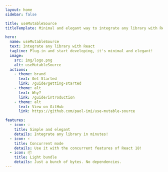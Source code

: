 ```yaml
---
layout: home
sidebar: false

title: useMutableSource
titleTemplate: Minimal and elegant way to integrate any library with React

hero:
  name: useMutableSource
  text: Integrate any library with React
  tagline: Plug-in and start developing, it's minimal and elegant!
  image:
    src: img/logo.png
    alt: useMutableSource
  actions:
    - theme: brand
      text: Get Started
      link: /guide/getting-started
    - theme: alt
      text: Why?
      link: /guide/introduction
    - theme: alt
      text: View on GitHub
      link: https://github.com/paol-imi/use-mutable-source

features:
  - icon: 💡
    title: Simple and elegant
    details: Integrate any library in minutes!
  - icon: ⚡️
    title: Concurrent mode
    details: Use it with the concurrent features of React 18!
  - icon: 📦
    title: Light bundle
    details: Just a bunch of bytes. No dependencies.
---
```

